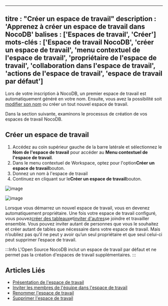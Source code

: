 ***

titre : "Créer un espace de travail"
description : 'Apprenez à créer un espace de travail dans NocoDB'
balises : \['Espaces de travail', 'Créer']
mots-clés : \['Espace de travail NocoDB', 'créer un espace de travail', 'menu contextuel de l'espace de travail', 'propriétaire de l'espace de travail', 'collaboration dans l'espace de travail', 'actions de l'espace de travail', 'espace de travail par défaut']
--------------------------------------------------------------------------------------------------------------------------------------------------------------------------------------------------------------------------------------------------------------------

Lors de votre inscription à NocoDB, un premier espace de travail est automatiquement généré en votre nom.
Ensuite, vous avez la possibilité soit [modifier son nom](/workspaces/actions-on-workspace#rename-workspace) ou créer un tout nouvel espace de travail.

Dans la section suivante, examinons le processus de création de vos espaces de travail NocoDB.

## Créer un espace de travail

1. Accédez au coin supérieur gauche de la barre latérale et sélectionnez le **Nom de l'espace de travail** pour accéder au **Menu contextuel de l'espace de travail**.
2. Dans le menu contextuel de Workspace, optez pour l'option**Créer un espace de travail**bouton.
3. Donnez un nom à l'espace de travail
4. Continuez en cliquant sur le**Créer un espace de travail**bouton.

![image](/img/v2/workspace/workspace-create.png)

![image](/img/v2/workspace/workspace-create-2.png)

Lorsque vous démarrez un nouvel espace de travail, vous en devenez automatiquement propriétaire.
Une fois votre espace de travail configuré, vous pouvez[créer des tableaux](/tables/create-table)et[inviter d'autres](/workspaces/workspace-collaboration)se joindre et travailler ensemble.
Vous pouvez inviter autant de personnes que vous le souhaitez et créer autant de tables que nécessaire dans votre espace de travail.
Mais n’oubliez pas qu’il ne peut y avoir qu’un seul propriétaire et que seul celui-ci peut supprimer l’espace de travail.

:::Info
L'Open Source NocoDB inclut un espace de travail par défaut et ne permet pas la création d'espaces de travail supplémentaires.
:::

## Articles Liés

* [Présentation de l'espace de travail](/workspaces/workspace-overview)
* [Inviter les membres de l'équipe dans l'espace de travail](/workspaces/workspace-collaboration)
* [Renommer l'espace de travail](/workspaces/actions-on-workspace#rename-workspace)
* [Supprimer l'espace de travail](/workspaces/actions-on-workspace#delete-workspace)
